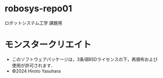 # robosys-repo01
ロボットシステム工学 課題用
# モンスタークリエイト

- このソフトウェアパッケージは，3条項BSDライセンスの下，再頒布および使用が許可されます．
- ©2024 Hiroto Yasuhara
